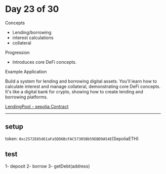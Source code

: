 # Day 23 of 30

Concepts

- Lending/borrowing
- interest calculations
- collateral

Progression

- Introduces core DeFi concepts.

Example Application

Build a system for lending and borrowing digital assets. You'll learn how to calculate interest and manage collateral, demonstrating core DeFi concepts. It's like a digital bank for crypto, showing how to create lending and borrowing platforms.

[LendingPool - sepolia Contract](https://sepolia.etherscan.io/address/0x2ffe343064d9d0e8ee05163699e93401047ae81a)

---

## setup

token: `0xc2572E65d61aFa5DD6BcFAC57305Bb59EBD9A54E`(SepoliaETH)

## test

1- deposit
2- borrow
3- getDebt(address)
